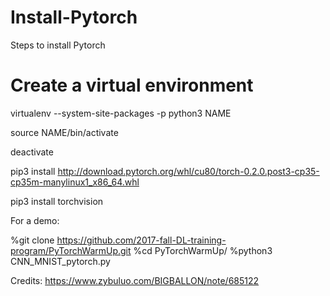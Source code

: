 # Install-Pytorch
Steps to install Pytorch


# Create a virtual environment

virtualenv --system-site-packages -p python3 NAME

source NAME/bin/activate

deactivate

pip3 install http://download.pytorch.org/whl/cu80/torch-0.2.0.post3-cp35-cp35m-manylinux1_x86_64.whl 

pip3 install torchvision


For a demo:

%git clone https://github.com/2017-fall-DL-training-program/PyTorchWarmUp.git
%cd PyTorchWarmUp/
%python3 CNN_MNIST_pytorch.py 


Credits: https://www.zybuluo.com/BIGBALLON/note/685122
